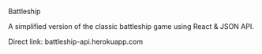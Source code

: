 Battleship

A simplified version of the classic battleship game using React & JSON API.

Direct link: battleship-api.herokuapp.com 
